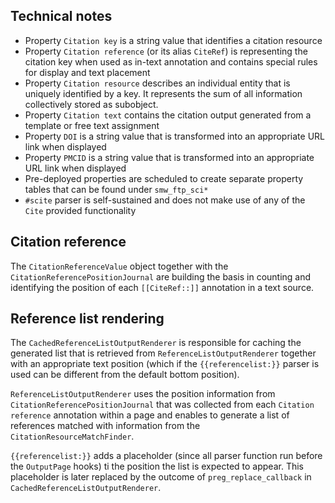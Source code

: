 ## Technical notes

- Property `Citation key` is a string value that identifies a citation resource
- Property `Citation reference` (or its alias `CiteRef`) is representing the citation key when used as in-text
  annotation and contains special rules for display and text placement
- Property `Citation resource` describes an individual entity that is uniquely identified
  by a key. It represents the sum of all information collectively stored as subobject.
- Property `Citation text` contains the citation output generated from a template or free text assignment
- Property `DOI` is a string value that is transformed into an appropriate URL link when displayed
- Property `PMCID` is a string value that is transformed into an appropriate URL link when displayed
- Pre-deployed properties are scheduled to create separate property tables that can be found under `smw_ftp_sci*`
- `#scite` parser is self-sustained and does not make use of any of the `Cite`
  provided functionality

## Citation reference

The `CitationReferenceValue` object together with the `CitationReferencePositionJournal` are building
the basis in counting and identifying the position of each `[[CiteRef::]]` annotation in a text source.

## Reference list rendering

The `CachedReferenceListOutputRenderer` is responsible for caching the generated list that
is retrieved from `ReferenceListOutputRenderer` together with an appropriate text position (which
if the `{{referencelist:}}` parser is used can be different from the default bottom position).

`ReferenceListOutputRenderer` uses the position information from `CitationReferencePositionJournal`
that was collected from each `Citation reference` annotation within a page and enables to generate
a list of references matched with information from the `CitationResourceMatchFinder`.

`{{referencelist:}}` adds a placeholder (since all parser function run before the `OutputPage` hooks)
ti the position the list is expected to appear. This placeholder is later replaced
by the outcome of `preg_replace_callback` in `CachedReferenceListOutputRenderer`.